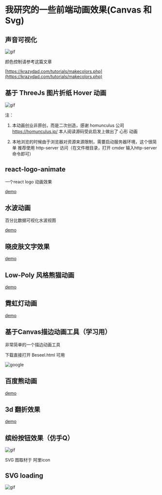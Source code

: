 
# 我研究的一些前端动画效果(Canvas 和 Svg)

## 声音可视化

![gif](https://numerhero.github.io/assets/download/animations/voice-virtual.gif)

颜色控制请参考这篇文章

[https://krazydad.com/tutorials/makecolors.php](https://krazydad.com/tutorials/makecolors.php)

## 基于 ThreeJs 图片折纸 Hover 动画

![gif](https://numerhero.github.io/assets/download/animations/heart-animation.gif)

注：

1. 本动画创业非原创，而是二次创造，感谢 homunculus 公司 https://homunculus.jp/
本人阅读源码受此启发上做出了 心形 动画

2. 本地浏览的时候由于浏览器对资源来源限制，需要启动服务器环境，这个很简单 推荐使用 http-server 访问（在文件根目录，打开 cmder 输入http-server 命令即可）

## react-logo-animate

一个react logo 动画效果

[demo](http://codepen.io/numerhero/embed/bwOBGz/?height=800&theme-id=0&default-tab=result&embed-version=2)

## 水波动画

百分比数据可视化水波视图

[demo](http://codepen.io/numerhero/embed/rWBKJp/?height=600&theme-id=0&default-tab=result&embed-version=2)

## 晓皮肤文字效果

[demo](http://codepen.io/numerhero/embed/KNNJwV/?height=319&theme-id=0&default-tab=result&embed-version=2)


## Low-Poly 风格熊猫动画

[demo](http://codepen.io/numerhero/embed/PbpwmE/?height=592&theme-id=0&default-tab=result&embed-version=2)

## 霓虹灯动画

[demo](http://codepen.io/numerhero/embed/KNZRGz/?height=650&theme-id=0&default-tab=result&embed-version=2)


## 基于Canvas描边动画工具（学习用）

非常简单的一个描边动画工具

下载直接打开 Beseel.html 可用

![google](https://numerhero.github.io/assets/download/animations/google.gif)

## 百度熊动画

[demo](https://codepen.io/numerhero/embed/JEmyJo/?height=507&theme-id=0&default-tab=result&embed-version=2)

## 3d 翻折效果

[demo](https://codepen.io/numerhero/embed/xqOyEY/?height=545&theme-id=0&default-tab=result&embed-version=2)

## 缤纷按钮效果（仿手Q）

![gif](https://numerhero.github.io/assets/download/animations/colorful-button.gif)

SVG 图取材于 阿里icon

## SVG loading

![gif](https://numerhero.github.io/assets/download/animations/wait.gif)